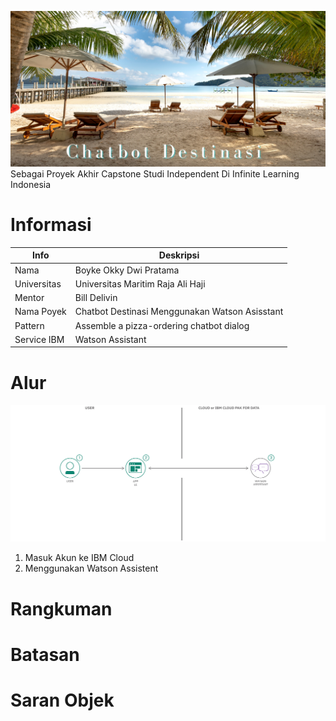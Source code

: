 

![Poster](https://github.com/BOYKE09/Project-capstone-IL/blob/main/Poster%20Kalsifikasi%20Gambar%20Resto%20(1).png)
Sebagai Proyek Akhir Capstone Studi Independent Di Infinite Learning Indonesia

# Informasi
| Info | Deskripsi           |
|---|------|
| Nama      |Boyke Okky Dwi Pratama        |
| Universitas     | Universitas Maritim Raja Ali Haji          |
| Mentor   | Bill Delivin  |
| Nama Poyek   | Chatbot Destinasi Menggunakan Watson Asisstant  |
| Pattern   |   Assemble a pizza-ordering chatbot dialog          |
| Service IBM | Watson Assistant |

# Alur
![Poster](https://github.com/BOYKE09/Project-capstone-IL/blob/main/pattern.png)
1. Masuk Akun ke IBM Cloud
2. Menggunakan Watson Assistent

# Rangkuman


# Batasan

# Saran Objek

#
